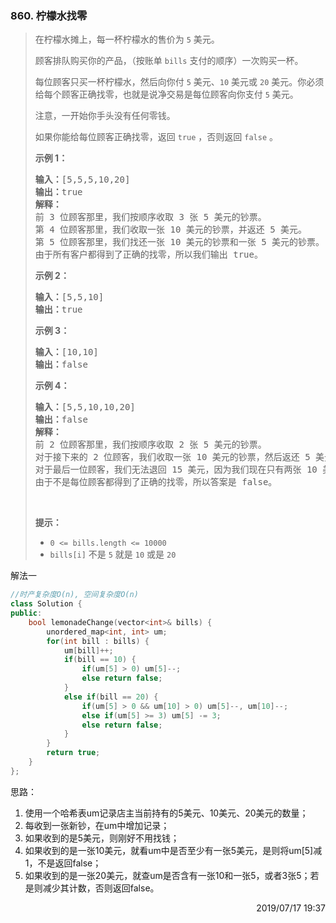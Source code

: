 ### 860. 柠檬水找零

> <div class="content__2ebE"><p>在柠檬水摊上，每一杯柠檬水的售价为&nbsp;<code>5</code>&nbsp;美元。</p>
> 
> <p>顾客排队购买你的产品，（按账单 <code>bills</code> 支付的顺序）一次购买一杯。</p>
> 
> <p>每位顾客只买一杯柠檬水，然后向你付 <code>5</code> 美元、<code>10</code> 美元或 <code>20</code> 美元。你必须给每个顾客正确找零，也就是说净交易是每位顾客向你支付 <code>5</code> 美元。</p>
> 
> <p>注意，一开始你手头没有任何零钱。</p>
> 
> <p>如果你能给每位顾客正确找零，返回&nbsp;<code>true</code>&nbsp;，否则返回 <code>false</code>&nbsp;。</p>
> 
> <p><strong>示例 1：</strong></p>
> 
> <pre><strong>输入：</strong>[5,5,5,10,20]
> <strong>输出：</strong>true
> <strong>解释：
> </strong>前 3 位顾客那里，我们按顺序收取 3 张 5 美元的钞票。
> 第 4 位顾客那里，我们收取一张 10 美元的钞票，并返还 5 美元。
> 第 5 位顾客那里，我们找还一张 10 美元的钞票和一张 5 美元的钞票。
> 由于所有客户都得到了正确的找零，所以我们输出 true。
> </pre>
> 
> <p><strong>示例 2：</strong></p>
> 
> <pre><strong>输入：</strong>[5,5,10]
> <strong>输出：</strong>true
> </pre>
> 
> <p><strong>示例 3：</strong></p>
> 
> <pre><strong>输入：</strong>[10,10]
> <strong>输出：</strong>false
> </pre>
> 
> <p><strong>示例 4：</strong></p>
> 
> <pre><strong>输入：</strong>[5,5,10,10,20]
> <strong>输出：</strong>false
> <strong>解释：</strong>
> 前 2 位顾客那里，我们按顺序收取 2 张 5 美元的钞票。
> 对于接下来的 2 位顾客，我们收取一张 10 美元的钞票，然后返还 5 美元。
> 对于最后一位顾客，我们无法退回 15 美元，因为我们现在只有两张 10 美元的钞票。
> 由于不是每位顾客都得到了正确的找零，所以答案是 false。
> </pre>
> 
> <p>&nbsp;</p>
> 
> <p><strong>提示：</strong></p>
> 
> <ul>
> 	<li><code>0 &lt;= bills.length &lt;= 10000</code></li>
> 	<li><code>bills[i]</code>&nbsp;不是&nbsp;<code>5</code>&nbsp;就是&nbsp;<code>10</code>&nbsp;或是&nbsp;<code>20</code>&nbsp;</li>
> </ul>
> </div>

解法一
```cpp
//时产复杂度O(n), 空间复杂度O(n)
class Solution {
public:
    bool lemonadeChange(vector<int>& bills) {
        unordered_map<int, int> um;
        for(int bill : bills) {
            um[bill]++;
            if(bill == 10) {
                if(um[5] > 0) um[5]--;
                else return false;
            }
            else if(bill == 20) {
                if(um[5] > 0 && um[10] > 0) um[5]--, um[10]--;
                else if(um[5] >= 3) um[5] -= 3;
                else return false;
            }
        }
        return true;
    }
};
```

思路：
1. 使用一个哈希表um记录店主当前持有的5美元、10美元、20美元的数量；
2. 每收到一张新钞，在um中增加记录；
3. 如果收到的是5美元，则刚好不用找钱；
4. 如果收到的是一张10美元，就看um中是否至少有一张5美元，是则将um[5]减1，不是返回false；
5. 如果收到的是一张20美元，就查um是否含有一张10和一张5，或者3张5；若是则减少其计数，否则返回false。

<div style="text-align: right"> 2019/07/17 19:37 </div>